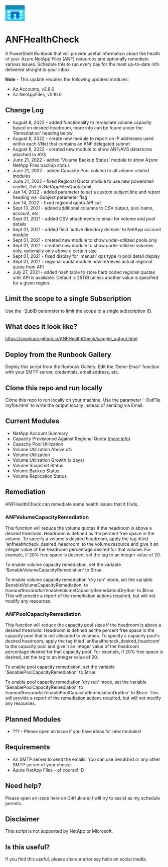 <img src="./img/anficon.png" alt="" height="50" style="margin: 0 0 0 0; " />

# ANFHealthCheck

A PowerShell Runbook that will provide useful information about the health of your Azure NetApp Files (ANF) resources and optionally remediate various issues. Schedule this to run every day for the most up-to-date info delivered straight to your inbox.



**Note** - This update requires the following updated modules:
* Az.Accounts, v2.8.0
* Az.NetAppFiles, v0.10.0

## Change Log

* August 8, 2022 - added functionality to remediate volume capacity based on desired headroom, more info can be found under the 'Remediation' heading below
* August 8, 2022 - create new module to report on IP addresses used within each VNet that contains an ANF delegated subnet
* August 8, 2022 - created new module to show ANF/AVS datastores attached to AVS
* June 21, 2022 - added 'Volume Backup Status' module to show Azure NetApp Files backup status
* June 21, 2022 - added Capacity Pool column to all volume related modules
* June 21, 2022 - fixed Regional Quota module to use new powershell cmdlet, Get-AzNetAppFilesQuotaLimit
* Jan 14, 2022 - added parameter to set a custom subject line and report heading via -Subject parameter flag
* Jan 14, 2022 - fixed regional quota API call
* Sept 13, 2021 - added additional columns to CSV output, pool name, account, etc.
* Sept 01, 2021 - added CSV attachments to email for volume and pool details
* Sept 01, 2021 - added field 'active directory domain' to NetApp account module
* Sept 01, 2021 - created new module to show under-utilized pools only
* Sept 01, 2021 - created new module to show under-utilized volumes only, optionally only above a certain size
* Sept 01, 2021 - fixed display for 'manual' qos type in pool detail display
* Sept 01, 2021 - regional quota module now retrieves actual regional quota from API
* July 27, 2021 - added hash table to store hard coded regional quotas until API is available. Default is 25TiB unless another value is specified for a given region.

## Limit the scope to a single Subscription

Use the -SubID parameter to limit the scope to a single subscription ID.

## What does it look like?

<https://seanluce.github.io/ANFHealthCheck/sample_output.html>

## Deploy from the Runbook Gallery

Deploy this script from the Runbook Gallery. Edit the 'Send-Email' function with your SMTP server, credentials, email address, etc.

## Clone this repo and run locally

Clone this repo to run locally on your machine. Use the parameter '-OutFile myfile.html' to write the output locally instead of sending via Email.

## Current Modules

* NetApp Account Summary
* Capacity Provisioned Against Regional Quota ([more info](https://azure.microsoft.com/en-us/updates/azure-netapp-files-regional-capacity-quota/#:~:text=StartingJuly%2026%2C%202021%20Azure%20NetApp%20Files%20%E2%80%93%20likesome,25%20TiB%2C%20per%20region%2C%20across%20all%20service%20levels.))
* Capacity Pool Utilization
* Volume Utilization Above x%
* Volume Utilization
* Volume Utilization Growth (x days)
* Volume Snapshot Status
* Volume Backup Status
* Volume Replication Status

## Remediation

ANFHealthCheck can remediate some health issues that it finds.

### ANFVolumeCapacityRemediation

This function will reduce the volume quotas if the headroom is above a desired threshold. Headroom is defined as the percent free space in the volume. To specify a volume's desired headroom, apply the tag titled 'anfhealthcheck_desired_headroom' to the volume resource and give it an integer value of the headroom percentage desired for that volume. For example, if 20% free space is desired, set the tag to an integer value of 20.

To enable volume capacity remediation, set the variable '$enableVolumeCapacityRemediation' to $true.

To enable volume capacity remediation 'dry run' mode, set the variable $enableVolumeCapacityRemediation' to $true and the variable '$enableVolumeCapacityRemediationDryRun' to $true. This will provide a report of the remediation actions required, but will not modify any resources.

### ANFPoolCapacityRemediation

This function will reduce the capacity pool sizes if the headroom is above a desired threshold. Headroom is defined as the percent free space in the capacity pool that is not allocated to volumes. To specify a capacity pool's desired headroom, apply the tag titled 'anfhealthcheck_desired_headroom' to the capacity pool and give it an integer value of the headroom percentage desired for that capacity pool. For example, if 20% free space is desired, set the tag to an integer value of 20.

To enable pool capacity remediation, set the variable '$enablePoolCapacityRemediation' to $true.

To enable pool capacity remediation 'dry run' mode, set the variable '$enablePoolCapacityRemediation' to $true and the variable '$enablePoolCapacityRemediationDryRun' to $true. This will provide a report of the remediation actions required, but will not modify any resources.

## Planned Modules

* ??? - Please open an issue if you have ideas for new modules!

## Requirements

* An SMTP server to send the emails. You can use SendGrid or any other SMTP server of your choice.
* Azure NetApp Files - of course! :D

## Need help?

Please open an issue here on GitHub and I will try to assist as my schedule permits.

## Disclaimer

This script is not supported by NetApp or Microsoft.

## Is this useful?

If you find this useful, please share and/or say hello on social media.
